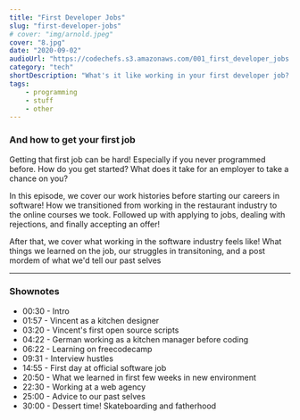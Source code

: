 ```yaml
---
title: "First Developer Jobs"
slug: "first-developer-jobs"
# cover: "img/arnold.jpeg"
cover: "8.jpg"
date: "2020-09-02"
audioUrl: "https://codechefs.s3.amazonaws.com/001_first_developer_jobs.mp3"
category: "tech"
shortDescription: "What's it like working in your first developer job? German and Vincent discuss their restaurant history background before webdevelopment and how they successfully transitioned into tech!"
tags:
    - programming
    - stuff
    - other
---
```


### And how to get your first job

Getting that first job can be hard! Especially if you never programmed before. How do you get started? What does it take for an employer to take a chance on you?

In this episode, we cover our work histories before starting our careers in software! How we transitioned from working in the restaurant industry to the online courses we took. Followed up with applying to jobs, dealing with rejections, and finally accepting an offer!

After that, we cover what working in the software industry feels like! What things we learned on the job, our struggles in transitoning, and a post mordem of what we'd tell our past selves

<hr>

### Shownotes

<!-- - 00:30 - Intro
    - 00:40 - Testing
        - 00:50 - Testing -->

- 00:30 - Intro
- 01:57 - Vincent as a kitchen designer
- 03:20 - Vincent's first open source scripts
- 04:22 - German working as a kitchen manager before coding
- 06:22 - Learning on freecodecamp
- 09:31 - Interview hustles
- 14:55 - First day at official software job
- 20:50 - What we learned in first few weeks in new environment
- 22:30 - Working at a web agency
- 25:00 - Advice to our past selves
- 30:00 - Dessert time! Skateboarding and fatherhood

